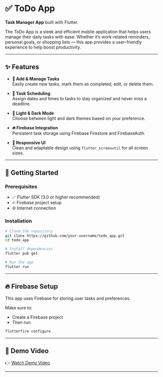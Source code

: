 # ✅ ToDo App

**Task Manager App** built with Flutter.

The ToDo App is a sleek and efficient mobile application that helps users manage their daily tasks with ease. Whether it’s work-related reminders, personal goals, or shopping lists — this app provides a user-friendly experience to help boost productivity.

---

## ✨ Features

- **📝 Add & Manage Tasks**  
  Easily create new tasks, mark them as completed, edit, or delete them.

- **📅 Task Scheduling**  
  Assign dates and times to tasks to stay organized and never miss a deadline.

- **🌙 Light & Dark Mode**  
  Choose between light and dark themes based on your preference.

- **🔥 Firebase Integration**  
  Persistent task storage using Firebase Firestore and FirebaseAuth.

- **📱 Responsive UI**  
  Clean and adaptable design using `flutter_screenutil` for all screen sizes.

---


## 🚀 Getting Started

### Prerequisites

- ✅ Flutter SDK (3.0 or higher recommended)  
- 🔥 Firebase project setup  
- 🌐 Internet connection

### Installation

```bash
# Clone the repository
git clone https://github.com/your-username/todo_app.git
cd todo_app

# Install dependencies
flutter pub get

# Run the app
flutter run
```

---

## 🔥 Firebase Setup

This app uses Firebase for storing user tasks and preferences.

Make sure to:

- Create a Firebase project  
- Then run:

```bash
flutterfire configure
```

---

## 🎥 Demo Video

👉 [Watch Demo Video](https://drive.google.com/file/d/1qppbAP_xg1-pGcOcSkTeyw82_rs8R9bE/view?usp=drive_link)

---


